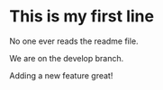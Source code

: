 # This is my first line

No one ever reads the readme file.

We are on the develop branch. 

Adding a new feature great!